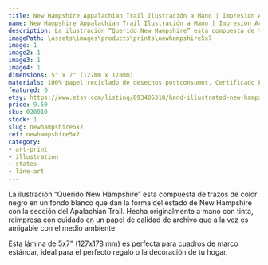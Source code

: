 ```yaml
---
title: New Hampshire Appalachian Trail Ilustración a Mano | Impresión Artística
name: New Hampshire Appalachian Trail Ilustración a Mano | Impresión Artística
description: La ilustración “Querido New Hampshire” esta compuesta de trazos de color negro en un fondo blanco que dan la forma del estado de New Hampshire con la sección del Apalachian Trail. Hecha originalmente a mano con tinta, reimpresa con cuidado en un papel de calidad de archivo que a la vez es amigable con el medio ambiente.
imagePath: \assets\images\products\prints\newhampshire5x7
image: 1
image2: 1
image3: 1
image4: 1
dimensions: 5" x 7" (127mm x 178mm)
materials: 100% papel reciclado de desechos postconsumos. Certificado FSC.
featured: 0
etsy: https://www.etsy.com/listing/893405310/hand-illustrated-new-hampshire
price: 9.50
sku: 020010
stock: 1
slug: newhampshire5x7
ref: newhampshire5x7
category:
- art-print
- illustration
- states
- line-art
---
```

La ilustración “Querido New Hampshire” esta compuesta de trazos de color negro en un fondo blanco que dan la forma del estado de New Hampshire con la sección del Apalachian Trail. Hecha originalmente a mano con tinta, reimpresa con cuidado en un papel de calidad de archivo que a la vez es amigable con el medio ambiente.

Esta lámina de 5x7” (127x178 mm) es perfecta para cuadros de marco estándar, ideal para el perfecto regalo o la decoración de tu hogar.
